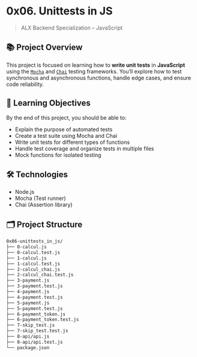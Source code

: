 # 0x06. Unittests in JS

> ALX Backend Specialization – JavaScript

## 📚 Project Overview

This project is focused on learning how to **write unit tests** in **JavaScript** using the [`Mocha`](https://mochajs.org/) and [`Chai`](https://www.chaijs.com/) testing frameworks. You’ll explore how to test synchronous and asynchronous functions, handle edge cases, and ensure code reliability.

## 🧪 Learning Objectives

By the end of this project, you should be able to:

- Explain the purpose of automated tests
- Create a test suite using Mocha and Chai
- Write unit tests for different types of functions
- Handle test coverage and organize tests in multiple files
- Mock functions for isolated testing

## 🛠️ Technologies

- Node.js
- Mocha (Test runner)
- Chai (Assertion library)

## 🗂️ Project Structure

```bash
0x06-unittests_in_js/
├── 0-calcul.js
├── 0-calcul.test.js
├── 1-calcul.js
├── 1-calcul.test.js
├── 2-calcul_chai.js
├── 2-calcul_chai.test.js
├── 3-payment.js
├── 3-payment.test.js
├── 4-payment.js
├── 4-payment.test.js
├── 5-payment.js
├── 5-payment.test.js
├── 6-payment_token.js
├── 6-payment_token.test.js
├── 7-skip_test.js
├── 7-skip_test.test.js
├── 8-api/api.js
├── 8-api/api.test.js
└── package.json

